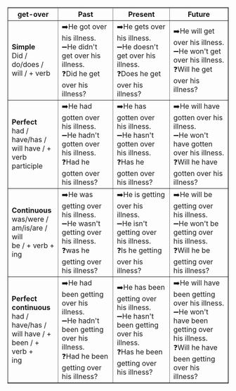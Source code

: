 <table border="1" cellpadding="5" cellspacing="0">
  <tr>
    <th>get-over</th>
    <th>Past</th>
    <th>Present</th>
    <th>Future</th>
  </tr>
  <tr>
    <td><strong>Simple</strong><br>Did / do/does /<br>will / + verb</td>
    <td>
      ➡️He got over his illness.<br>
      ➖He didn't get over his illness.<br>
      ❓Did he get over his illness?<br>
    </td>
    <td>
      ➡️He gets over his illness.<br>
      ➖He doesn't get over his illness.<br>
      ❓Does he get over his illness?<br>
    </td>
    <td>
      ➡️He will get over his illness.<br>
      ➖He won't get over his illness.<br>
      ❓Will he get over his illness?<br>
    </td>
  </tr>
  <tr>
    <td><strong>Perfect</strong><br>had / have/has /<br>will have / +<br>verb participle</td>
    <td>
      ➡️He had gotten over his illness.<br>
      ➖He hadn't gotten over his illness.<br>
      ❓Had he gotten over his illness?<br>
    </td>
    <td>
      ➡️He has gotten over his illness.<br>
      ➖He hasn't gotten over his illness.<br>
      ❓Has he gotten over his illness?<br>
    </td>
    <td>
      ➡️He will have gotten over his illness.<br>
      ➖He won't have gotten over his illness.<br>
      ❓Will he have gotten over his illness?<br>
    </td>
  </tr>
  <tr>
    <td><strong>Continuous</strong><br>was/were /<br>am/is/are / will<br>be / + verb +<br>ing</td>
    <td>
      ➡️He was getting over his illness.<br>
      ➖He wasn't getting over his illness.<br>
      ❓was he getting over his illness?<br>
    </td>
    <td>
      ➡️He is getting over his illness.<br>
      ➖He isn't getting over his illness.<br>
      ❓Is he getting over his illness?<br>
    </td>
    <td>
      ➡️He will be getting over his illness.<br>
      ➖He won't be getting over his illness.<br>
      ❓Will he be getting over his illness?<br>
    </td>
  </tr>
  <tr>
    <td><strong>Perfect<br>continuous</strong><br>had / have/has /<br>will have / +<br>been / + verb +<br>ing</td>
    <td>
      ➡️He had been getting over his illness.<br>
      ➖He hadn't been getting over his illness.<br>
      ❓Had he been getting over his illness?<br>
    </td>
    <td>
      ➡️He has been getting over his illness.<br>
      ➖He hasn't been getting over his illness.<br>
      ❓Has he been getting over his illness?<br>
    </td>
    <td>
      ➡️He will have been getting over his illness.<br>
      ➖He won't have been getting over his illness.<br>
      ❓Will he have been getting over his illness?<br>
    </td>
  </tr>
</table>